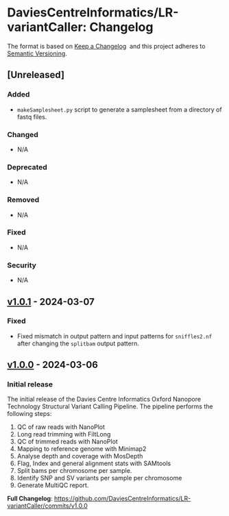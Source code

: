 # DaviesCentreInformatics/LR-variantCaller: Changelog

The format is based on [Keep a Changelog](https://keepachangelog.com/en/1.0.0/) 
and this project adheres to
[Semantic Versioning](https://semver.org/spec/v2.0.0.html).

## [Unreleased]

### Added

- `makeSamplesheet.py` script to generate a samplesheet from a directory of fastq files.

### Changed

- N/A

### Deprecated

- N/A

### Removed

- N/A

### Fixed

- N/A

### Security

- N/A

## [v1.0.1](https://github.com/DaviesCentreInformatics/LR-variantCaller/releases/tag/v1.0.1) - 2024-03-07

### Fixed

- Fixed mismatch in output pattern and input patterns for `sniffles2.nf` after changing the `splitbam` output pattern.

## [v1.0.0](https://github.com/DaviesCentreInformatics/LR-variantCaller/releases/tag/v1.0.0) - 2024-03-06

### Initial release

The initial release of the Davies Centre Informatics Oxford Nanopore Technology Structural Variant Calling Pipeline.
The pipeline performs the following steps:

1. QC of raw reads with NanoPlot
2. Long read trimming with FiltLong
3. QC of trimmed reads with NanoPlot
4. Mapping to reference genome with Minimap2
5. Analyse depth and coverage with MosDepth
6. Flag, Index and general alignment stats with SAMtools
7. Split bams per chromosome per sample.
8. Identify SNP and SV variants per sample per chromosome
9. Generate MultiQC report.

**Full Changelog**: https://github.com/DaviesCentreInformatics/LR-variantCaller/commits/v1.0.0
 